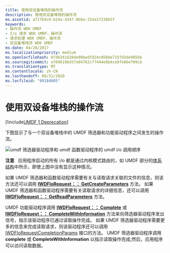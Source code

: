 ```yaml
---
title: 使用双设备堆栈的操作流
description: 使用双设备堆栈的操作流
ms.assetid: a717b9c0-b24a-4347-8b0a-254a17238b5f
keywords:
- 操作流 WDK UMDF
- I/o 请求 WDK UMDF，操作流
- 请求处理 WDK UMDF，操作流
- 双设备堆栈流 WDK UMDF
ms.date: 04/20/2017
ms.localizationpriority: medium
ms.openlocfilehash: 6fd6341d28de90bedfd24c058de715fd3de985bb
ms.sourcegitcommit: e769619bd37e04762c77444e8b4ce9fe86ef09cb
ms.translationtype: MT
ms.contentlocale: zh-CN
ms.lasthandoff: 08/31/2020
ms.locfileid: "89184605"
---
```

# <a name="operation-flow-with-double-device-stack"></a>使用双设备堆栈的操作流


[!include[UMDF 1 Deprecation](../includes/umdf-1-deprecation.md)]

下图显示了与一个双设备堆栈中的 UMDF 筛选器和功能驱动程序之间发生的操作流。

![umdf 筛选器驱动程序和 umdf 函数驱动程序的 umdf i/o 调用顺序](images/umdfflow2.gif)

**注意**   应用程序启动的所有 i/o 都是通过内核模式路由的，如 UMDF 部分的[体系结构](/previous-versions/ff554461(v=vs.85))中所示，即使上图中没有显示这种情况。

 

如果 UMDF 筛选器和函数驱动程序需要有关与读取请求关联的文件的信息，则该方法还可以调用 [**IWDFIoRequest：： GetCreateParameters**](/windows-hardware/drivers/ddi/wudfddi/nf-wudfddi-iwdfiorequest-getcreateparameters) 方法。 如果 UMDF 筛选器和函数驱动程序需要有关读取请求的详细信息，还可以调用 [**IWDFIoRequest：： GetReadParameters**](/windows-hardware/drivers/ddi/wudfddi/nf-wudfddi-iwdfiorequest-getreadparameters) 方法。

UMDF 功能驱动程序调用 [**IWDFIoRequest：： Complete**](/windows-hardware/drivers/ddi/wudfddi/nf-wudfddi-iwdfiorequest-complete) 或 [**IWDFIoRequest：： CompleteWithInformation**](/windows-hardware/drivers/ddi/wudfddi/nf-wudfddi-iwdfiorequest-completewithinformation) 方法来向筛选器驱动程序发出信号，指示该驱动程序已通过读取操作完成。 如果 UMDF 筛选器驱动程序需要更多的信息来完成读取请求，则该驱动程序还可以调用 [IWDFIoRequestCompletionParams](/windows-hardware/drivers/ddi/wudfddi/nn-wudfddi-iwdfiorequestcompletionparams) 接口的方法。 UMDF 筛选器驱动程序调用 **complete** 或 **CompleteWithInformation** 以指示读取操作完成;然后，应用程序可以访问读取数据。

 

